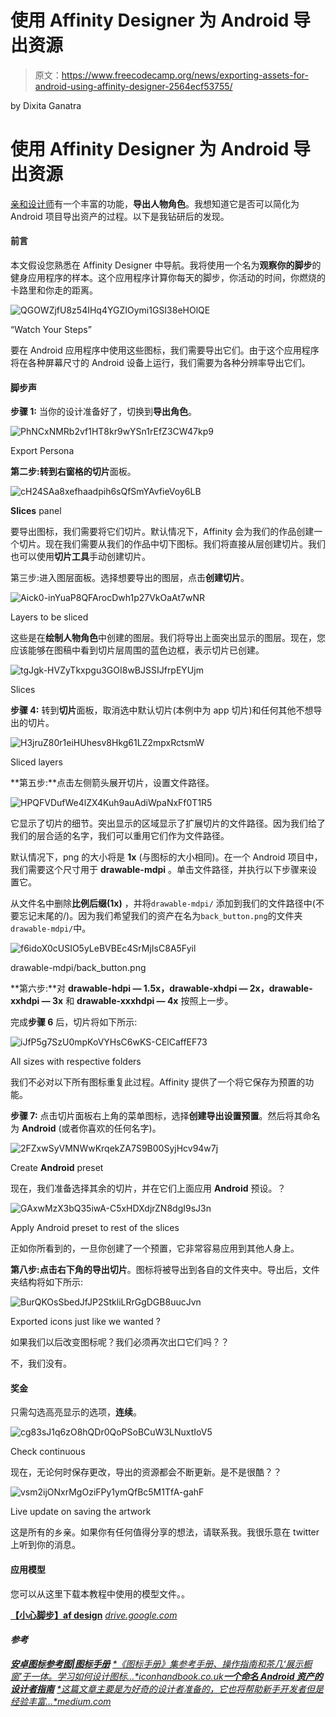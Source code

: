 # 使用 Affinity Designer 为 Android 导出资源

> 原文：<https://www.freecodecamp.org/news/exporting-assets-for-android-using-affinity-designer-2564ecf53755/>

by Dixita Ganatra

# 使用 Affinity Designer 为 Android 导出资源

[亲和设计师](https://affinity.serif.com/en-gb/designer/)有一个丰富的功能，**导出人物角色**。我想知道它是否可以简化为 Android 项目导出资产的过程。以下是我钻研后的发现。

#### 前言

本文假设您熟悉在 Affinity Designer 中导航。我将使用一个名为**观察你的脚步**的健身应用程序的样本。这个应用程序计算你每天的脚步，你活动的时间，你燃烧的卡路里和你走的距离。

![QGOWZjfU8z54IHq4YGZIOymi1GSI38eHOlQE](img/d487bdcd6e7e1cfc0f7297d376771534.png)

“Watch Your Steps”

要在 Android 应用程序中使用这些图标，我们需要导出它们。由于这个应用程序将在各种屏幕尺寸的 Android 设备上运行，我们需要为各种分辨率导出它们。

#### 脚步声

**步骤 1:** 当你的设计准备好了，切换到**导出角色**。

![PhNCxNMRb2vf1HT8kr9wYSn1rEfZ3CW47kp9](img/a1d196e9c0d4663123e224ff6e7d92dd.png)

Export Persona

**第二步:**转到右窗格的**切片**面板。

![cH24SAa8xefhaadpih6sQfSmYAvfieVoy6LB](img/866d1ca46de74f97da2cc1c90982cbc5.png)

**Slices** panel

要导出图标，我们需要将它们切片。默认情况下，Affinity 会为我们的作品创建一个切片。现在我们需要从我们的作品中切下图标。我们将直接从层创建切片。我们也可以使用**切片工具**手动创建切片。

第三步:进入图层面板。选择想要导出的图层，点击**创建切片**。

![Aick0-inYuaP8QFArocDwh1p27VkOaAt7wNR](img/622e802d79b692234d0478f243af9511.png)

Layers to be sliced

这些是在**绘制人物角色**中创建的图层。我们将导出上面突出显示的图层。现在，您应该能够在图稿中看到切片层周围的蓝色边框，表示切片已创建。

![tgJgk-HVZyTkxpgu3GOI8wBJSSIJfrpEYUjm](img/38e711202aeef94e4da1072f979acdcb.png)

Slices

**步骤 4:** 转到**切片**面板，取消选中默认切片(本例中为 app 切片)和任何其他不想导出的切片。

![H3jruZ80r1eiHUhesv8Hkg61LZ2mpxRctsmW](img/48f07ef8c81503fcf2372f7da42ce74a.png)

Sliced layers

**第五步:**点击左侧箭头展开切片，设置文件路径。

![HPQFVDufWe4lZX4Kuh9auAdiWpaNxFf0T1R5](img/85803d1e559885431d7ff9c70e4b1827.png)

它显示了切片的细节。突出显示的区域显示了扩展切片的文件路径。因为我们给了我们的层合适的名字，我们可以重用它们作为文件路径。

默认情况下，png 的大小将是 **1x** (与图标的大小相同)。在一个 Android 项目中，我们需要这个尺寸用于 **drawable-mdpi** 。单击文件路径，并执行以下步骤来设置它。

从文件名中删除**比例后缀(1x)** ，并将`drawable-mdpi/` 添加到我们的文件路径中(不要忘记末尾的/)。因为我们希望我们的资产在名为`back_button.png`的文件夹`drawable-mdpi/`中。

![f6idoX0cUSIO5yLeBVBEc4SrMjIsC8A5Fyil](img/2932afd52844529ec5be7b1671762faf.png)

drawable-mdpi/back_button.png

**第六步:**对 **drawable-hdpi — 1.5x，drawable-xhdpi — 2x，drawable-xxhdpi — 3x** 和 **drawable-xxxhdpi — 4x** 按照上一步。

完成**步骤 6** 后，切片将如下所示:

![iJfP5g7SzU0mpKoVYHsC6wKS-CElCaffEF73](img/4c71b74c9cfc7dd14393b0a6110728d9.png)

All sizes with respective folders

我们不必对以下所有图标重复此过程。Affinity 提供了一个将它保存为预置的功能。

**步骤 7:** 点击切片面板右上角的菜单图标，选择**创建导出设置预置**。然后将其命名为 **Android** (或者你喜欢的任何名字)。

![2FZxwSyVMNWwKrqekZA7S9B00SyjHcv94w7j](img/b6647ad3934f7af313195de6dbacef60.png)

Create **Android** preset

现在，我们准备选择其余的切片，并在它们上面应用 **Android** 预设。？

![GAxwMzX3bQ35iwA-C5xHDXdjrZN8dgI9sJ3n](img/390bc9872554ddb90f01ea3bcc3427c8.png)

Apply Android preset to rest of the slices

正如你所看到的，一旦你创建了一个预置，它非常容易应用到其他人身上。

**第八步:**点击右下角的**导出切片**。图标将被导出到各自的文件夹中。导出后，文件夹结构将如下所示:

![BurQKOsSbedJfJP2StkliLRrGgDGB8uucJvn](img/5fb73c224c2d4e4acb98b5df81248fe9.png)

Exported icons just like we wanted ?

如果我们以后改变图标呢？我们必须再次出口它们吗？？

不，我们没有。

#### 奖金

只需勾选高亮显示的选项，**连续**。

![cg83sJ1q6zO8hQDr0QoPSoBCuW3LNuxtIoV5](img/c52b0116fe118594ee6398d9ee910c6c.png)

Check continuous

现在，无论何时保存更改，导出的资源都会不断更新。是不是很酷？？

![vsm2ijONxrMgOziFPy1ymQfBc5M1TfA-gahF](img/31ab3e5428f076fad6b236971fe5bcf2.png)

Live update on saving the artwork

这是所有的乡亲。如果你有任何值得分享的想法，请联系我。我很乐意在 twitter 上听到你的消息。

#### 应用模型

您可以从这里下载本教程中使用的模型文件。。

[**【小心脚步】af design**](https://drive.google.com/file/d/1XMIWRoeKHryH2B7i3CMLb30usCDJo3p2/view?usp=sharing)
[*drive.google.com*](https://drive.google.com/file/d/1XMIWRoeKHryH2B7i3CMLb30usCDJo3p2/view?usp=sharing)

#### *参考*

*[**安卓图标参考图|图标手册**](http://iconhandbook.co.uk/reference/chart/android/)
[*《图标手册》集参考手册、操作指南和茶几‘展示橱窗’于一体。学习如何设计图标…*iconhandbook.co.uk](http://iconhandbook.co.uk/reference/chart/android/)[**一个命名 Android 资产的设计者指南**](https://medium.com/@AkhilDad/a-designers-guide-for-naming-android-assets-f790359d11e5)
[*这篇文章主要是为好奇的设计者准备的，它也将帮助新手开发者但是经验丰富…*medium.com](https://medium.com/@AkhilDad/a-designers-guide-for-naming-android-assets-f790359d11e5)*